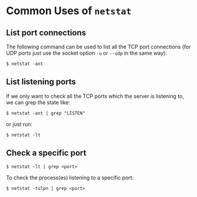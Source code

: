 # Common Uses of `netstat`

## List port connections

The following command can be used to list all the TCP port connections (for UDP ports just use the socket option `-u` or `--udp` in the same way):

```console
$ netstat -ant
```

## List listening ports

If we only want to check all the TCP ports which the server is listening to, we can grep the state like:

```console
$ netstat -ant | grep "LISTEN"
```

or just run:

```console
$ netstat -lt
```

## Check a specific port

``` console
$ netstat -lt | grep <port>
```

To check the process(es) listening to a specific port:

```console
$ netstat -tulpn | grep <port>
```


